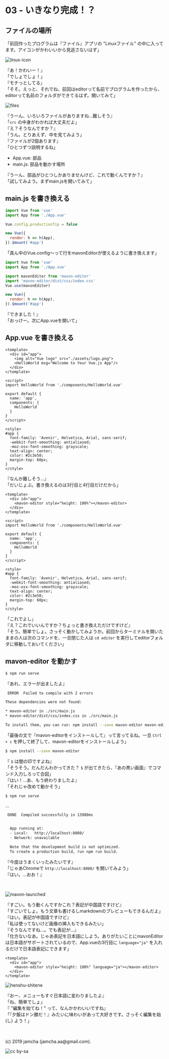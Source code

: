 

# 03 - いきなり完成！？

## ファイルの場所

「前回作ったプログラムは『ファイル』アプリの "Linuxファイル" の中に入ってます。アイコンがかわいいから見逃さないはず」

![linux-icon](./img/linuxicon.png)

『あ！かわいー！』  
「でしょでしょ！」  
『モチっとしてる』  
「そそ。えっと、それでね、前回はeditorって名前でプログラムを作ったから、editorって名前のフォルダができてるはず。開いてみて」

![files](./img/files.png)

『うーん、いろいろファイルがありますね…難しそう』  
「`src` の中身がわかれば大丈夫だよ」  
『え？そうなんですか？』  
「うん。とりあえず、中を見てみよう」  
『ファイルが2個あります』  
「ひとつずつ説明するね」

- App.vue: 部品
- main.js: 部品を動かす場所

『うーん、部品がひとつしかありませんけど、これで動くんですか？』  
「試してみよう。まずmain.jsを開いてみて」

## main.js を書き換える

```js
import Vue from 'vue'
import App from './App.vue'

Vue.config.productionTip = false

new Vue({
  render: h => h(App),
}).$mount('#app')
```

「真ん中のVue.config〜って行をmavonEditorが使えるように書き換えます」

```js
import Vue from 'vue'
import App from './App.vue'

import mavonEditor from 'mavon-editor'
import 'mavon-editor/dist/css/index.css'
Vue.use(mavonEditor)

new Vue({
  render: h => h(App),
}).$mount('#app')
```

『できました！』  
「おっけー。次にApp.vueを開いて」

## App.vue を書き換える

```vue
<template>
  <div id="app">
    <img alt="Vue logo" src="./assets/logo.png">
    <HelloWorld msg="Welcome to Your Vue.js App"/>
  </div>
</template>

<script>
import HelloWorld from './components/HelloWorld.vue'

export default {
  name: 'app',
  components: {
    HelloWorld
  }
}
</script>

<style>
#app {
  font-family: 'Avenir', Helvetica, Arial, sans-serif;
  -webkit-font-smoothing: antialiased;
  -moz-osx-font-smoothing: grayscale;
  text-align: center;
  color: #2c3e50;
  margin-top: 60px;
}
</style>
```

『なんか難しそう…』  
「だいじょぶ。書き換えるのは3行目と4行目だけだから」

```vue
<template>
  <div id="app">
    <mavon-editor style="height: 100%"></mavon-editor>
  </div>
</template>

<script>
import HelloWorld from './components/HelloWorld.vue'

export default {
  name: 'app',
  components: {
    HelloWorld
  }
}
</script>

<style>
#app {
  font-family: 'Avenir', Helvetica, Arial, sans-serif;
  -webkit-font-smoothing: antialiased;
  -moz-osx-font-smoothing: grayscale;
  text-align: center;
  color: #2c3e50;
  margin-top: 60px;
}
</style>
```

「これでよし」  
『え？これでいいんですか？ちょっと書き換えただけですけど』  
「そう。簡単でしょ。さっそく動かしてみようか。前回からターミナルを開いたままの人は次のコマンドを、一旦閉じた人は `cd editor` を実行してeditorフォルダに移動しておいてください」

## mavon-editor を動かす

```sh
$ npm run serve
```

『あれ、エラーが出ましたよ』

```sh
 ERROR  Failed to compile with 2 errors

These dependencies were not found:

* mavon-editor in ./src/main.js
* mavon-editor/dist/css/index.css in ./src/main.js

To install them, you can run: npm install --save mavon-editor mavon-editor/dist/css/index.css
```

「最後の文で『mavon-editorをインストールして』って言ってるね。一旦 `Ctrl + c` を押して終了して、mavon-editorをインストールしよう」

```sh
$ npm install --save mavon-editor
```
『 `$` は闇の印ですよね』  
「そうそう。だんだんわかってきた？ `$` が出てきたら、『あの黒い画面』でコマンド入力しろって合図」  
『はい！…あ、もう終わりましたよ』  
「それじゃ改めて動かそう」

```sh
$ npm run serve
```

…

```sh
 DONE  Compiled successfully in 13988ms

 
  App running at:
  - Local:   http://localhost:8080/ 
  - Network: unavailable

  Note that the development build is not optimized.
  To create a production build, run npm run build.
```

『今度はうまくいったみたいです』  
「じゃあChromeで `http://localhost:8080/` を開いてみよう」  
『はい。…おお！』

<br>

![mavon-launched](./img/mavon-launched.png)

『すごい。もう動くんですかこれ？表記が中国語ですけど』  
「すごいでしょ。もう文章も書けるしmarkdownのプレビューもできるんだよ」  
『はい。表記が中国語ですけど』  
「私は使ってないけど画像の挿入もできるみたい」  
『そうなんですね…。でも表記が…』  
「仕方ないなあ。じゃあ表記を日本語にしよう。ありがたいことにmavonEditorは日本語がサポートされているので、App.vueの3行目に `language="ja"` を入れるだけで日本語表記にできます」

```vue
<template>
  <div id="app">
    <mavon-editor style="height: 100%" language="ja"></mavon-editor>
  </div>
</template>
```

![henshu-shitene](./img/henshu-shitene.png)

『おー、メニューもすぐ日本語に変わりましたよ』  
「ね、簡単でしょ」  
『 "編集を始てね！" って、なんかかわいいですね』  
「『夕飯はドン勝だ！』みたいに味わいがあって大好きです。さっそく編集を始 (し) よう！」

<br>
<br>
(c) 2019 jamcha (jamcha.aa@gmail.com).

![cc by-sa](https://i.creativecommons.org/l/by-sa/4.0/88x31.png)
